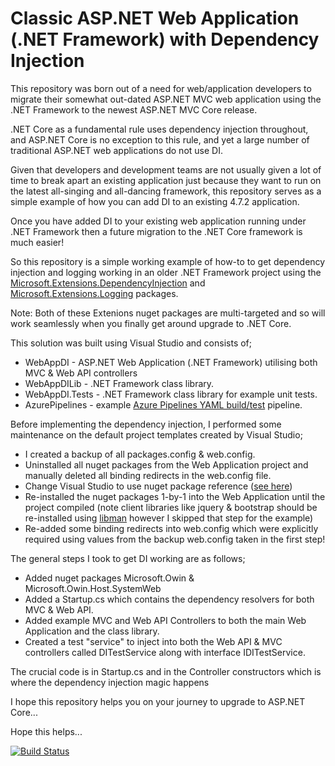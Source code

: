 # Classic ASP.NET Web Application (.NET Framework) with Dependency Injection

This repository was born out of a need for web/application developers to migrate their somewhat out-dated ASP.NET MVC web application using the .NET Framework to the newest ASP.NET MVC Core release.

.NET Core as a fundamental rule uses dependency injection throughout, and ASP.NET Core is no exception to this rule, and yet a large number of traditional ASP.NET web applications do not use DI.

Given that developers and development teams are not usually given a lot of time to break apart an existing application just because they want to run on the latest all-singing and all-dancing framework, this repository serves as a simple example of how you can add DI to an existing 4.7.2 application.

Once you have added DI to your existing web application running under .NET Framework then a future migration to the .NET Core framework is much easier!

So this repository is a simple working example of how-to to get dependency injection and logging working in an older .NET Framework project using the [Microsoft.Extensions.DependencyInjection](https://www.nuget.org/packages/Microsoft.Extensions.DependencyInjection/) and [Microsoft.Extensions.Logging](https://www.nuget.org/packages/Microsoft.Extensions.Logging/) packages.

Note: Both of these Extenions nuget packages are multi-targeted and so will work seamlessly when you finally get around upgrade to .NET Core.

This solution was built using Visual Studio and consists of;
- WebAppDI - ASP.NET Web Application (.NET Framework) utilising both MVC & Web API controllers
- WebAppDILib - .NET Framework class library.
- WebAppDI.Tests - .NET Framework class library for example unit tests.
- AzurePipelines - example [Azure Pipelines YAML build/test](https://docs.microsoft.com/en-us/azure/devops/pipelines/yaml-schema?view=azure-devops&tabs=schema) pipeline.

Before implementing the dependency injection, I performed some maintenance on the default project templates created by Visual Studio;
- I created a backup of all packages.config & web.config.
- Uninstalled all nuget packages from the Web Application project and manually deleted all binding redirects in the web.config file.
- Change Visual Studio to use nuget package reference ([see here](https://docs.microsoft.com/en-us/nuget/reference/migrate-packages-config-to-package-reference))
- Re-installed the nuget packages 1-by-1 into the Web Application until the project compiled (note client libraries like jquery & bootstrap should be re-installed using [libman](https://github.com/aspnet/LibraryManager/wiki/Using-LibMan-in-Visual-Studio) however I skipped that step for the example)
- Re-added some binding redirects into web.config which were explicitly required using values from the backup web.config taken in the first step!

The general steps I took to get DI working are as follows;
- Added nuget packages Microsoft.Owin & Microsoft.Owin.Host.SystemWeb
- Added a Startup.cs which contains the dependency resolvers for both MVC & Web API.
- Added example MVC and Web API Controllers to both the main Web Application and the class library.
- Created a test "service" to inject into both the Web API & MVC controllers called DITestService along with interface IDITestService.

The crucial code is in Startup.cs and in the Controller constructors which is where the dependency injection magic happens

I hope this repository helps you on your journey to upgrade to ASP.NET Core...

Hope this helps...

[![Build Status](https://dev.azure.com/f2calv/github/_apis/build/status/f2calv.WebAppDI?branchName=master)](https://dev.azure.com/f2calv/github/_build/latest?definitionId=1&branchName=master)